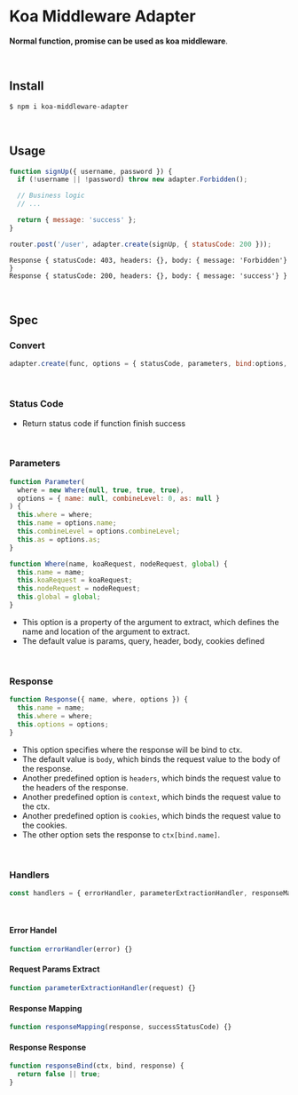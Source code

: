# Koa Middleware Adapter

**Normal function, promise can be used as koa middleware**.

​    

## Install

```shell
$ npm i koa-middleware-adapter
```

​    

## Usage

```js
function signUp({ username, password }) {
  if (!username || !password) throw new adapter.Forbidden();

  // Business logic
  // ...

  return { message: 'success' };
}

router.post('/user', adapter.create(signUp, { statusCode: 200 }));
```

```shell
Response { statusCode: 403, headers: {}, body: { message: 'Forbidden'} }
Response { statusCode: 200, headers: {}, body: { message: 'success'} }
```

​    

## Spec

### Convert

```js
adapter.create(func, options = { statusCode, parameters, bind:options, handlers });
```

​    

### Status Code

- Return status code if function finish success

​    

### Parameters

```js
function Parameter(
  where = new Where(null, true, true, true),
  options = { name: null, combineLevel: 0, as: null }
) {
  this.where = where;
  this.name = options.name;
  this.combineLevel = options.combineLevel;
  this.as = options.as;
}

function Where(name, koaRequest, nodeRequest, global) {
  this.name = name;
  this.koaRequest = koaRequest;
  this.nodeRequest = nodeRequest;
  this.global = global;
}
```

- This option is a property of the argument to extract, which defines the name and location of the argument to extract.
-  The default value is params, query, header, body, cookies defined

​    

### Response

```js
function Response({ name, where, options }) {
  this.name = name;
  this.where = where;
  this.options = options;
}
```

- This option specifies where the response will be bind to ctx.
- The default value is `body`, which binds the request value to the body of the response.
- Another predefined option is `headers`, which binds the request value to the headers of the response.
-  Another predefined option is `context`, which binds the request value to the ctx.
-  Another predefined option is `cookies`, which binds the request value to the cookies.
- The other option sets the response to `ctx[bind.name]`.

​    

### Handlers

```js
const handlers = { errorHandler, parameterExtractionHandler, responseMapping, responseBind };
```

​    

#### Error Handel

```js
function errorHandler(error) {}
```

#### Request Params Extract

```js
function parameterExtractionHandler(request) {}
```

#### Response Mapping

```js
function responseMapping(response, successStatusCode) {}
```

#### Response Response

```js
function responseBind(ctx, bind, response) {
  return false || true;
}
```

